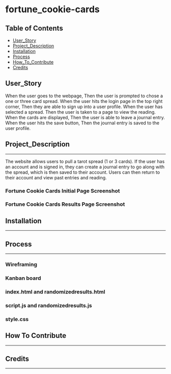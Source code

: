 # fortune_cookie-cards

## Table of Contents

- [User_Story](#userstory)
- [Project_Description](#projectdescription)
- [Installation](#installation)
- [Process](#process)
- [How_To_Contribute](#how-to-contribute)
- [Credits](#credits)

## User_Story

When the user goes to the webpage,
Then the user is prompted to chose a one or three card spread.
When the user hits the login page in the top right corner,
Then they are able to sign up into a user profile.
When the user has selected a spread.
Then the user is taken to a page to view the reading.
When the cards are displayed,
Then the user is able to leave a journal entry.
When the user hits the save button,
Then the journal entry is saved to the user profile.

## Project_Description

---

The website allows users to pull a tarot spread (1 or 3 cards). If the user has an account and is signed in, they can create a journal entry to go along with the spread, which is then saved to their account. Users can then return to their account and view past entries and reading.

### Fortune Cookie Cards Initial Page Screenshot

### Fortune Cookie Cards Results Page Screenshot

## Installation

---

## Process

---

### Wireframing

### Kanban board

### index.html and randomizedresults.html

### script.js and randomizedresults.js

### style.css

## How To Contribute

---

## Credits

---
